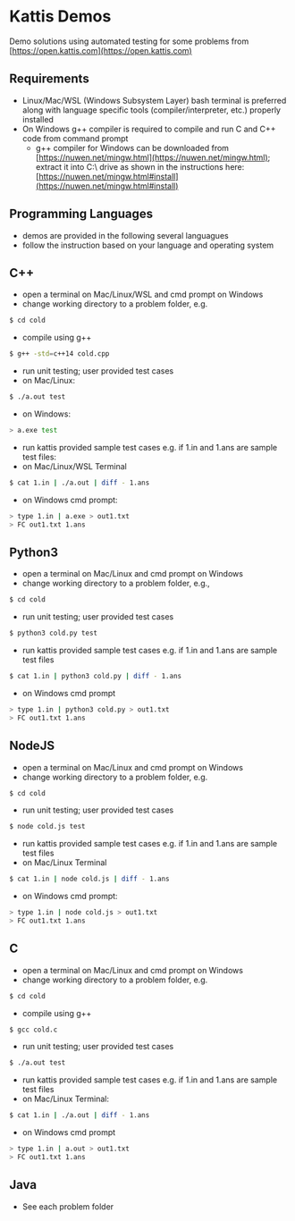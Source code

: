 # Kattis Demos

Demo solutions using automated testing for some problems from [https://open.kattis.com](https://open.kattis.com)

## Requirements

- Linux/Mac/WSL (Windows Subsystem Layer) bash terminal is preferred along with language specific tools (compiler/interpreter, etc.) properly installed
- On Windows g++ compiler is required to compile and run C and C++ code from command prompt
  - g++ compiler for Windows can be downloaded from [https://nuwen.net/mingw.html](https://nuwen.net/mingw.html); extract it into C:\ drive as shown in the instructions here: [https://nuwen.net/mingw.html#install](https://nuwen.net/mingw.html#install)

## Programming Languages

- demos are provided in the following several languagues
- follow the instruction based on your language and operating system

## C++

- open a terminal on Mac/Linux/WSL and cmd prompt on Windows
- change working directory to a problem folder, e.g.

```bash
$ cd cold
```

- compile using g++

```bash
$ g++ -std=c++14 cold.cpp
```

- run unit testing; user provided test cases
- on Mac/Linux:

```bash
$ ./a.out test
```

- on Windows:

```bash
> a.exe test
```

- run kattis provided sample test cases e.g. if 1.in and 1.ans are sample test files:
- on Mac/Linux/WSL Terminal

```bash
$ cat 1.in | ./a.out | diff - 1.ans
```

- on Windows cmd prompt:

```bash
> type 1.in | a.exe > out1.txt
> FC out1.txt 1.ans
```

## Python3

- open a terminal on Mac/Linux and cmd prompt on Windows
- change working directory to a problem folder, e.g.,

```bash
$ cd cold
```

- run unit testing; user provided test cases

```bash
$ python3 cold.py test
```

- run kattis provided sample test cases e.g. if 1.in and 1.ans are sample test files

```bash
$ cat 1.in | python3 cold.py | diff - 1.ans
```

- on Windows cmd prompt

```bash
> type 1.in | python3 cold.py > out1.txt
> FC out1.txt 1.ans
```

## NodeJS

- open a terminal on Mac/Linux and cmd prompt on Windows
- change working directory to a problem folder, e.g.

```bash
$ cd cold
```

- run unit testing; user provided test cases

```bash
$ node cold.js test
```

- run kattis provided sample test cases e.g. if 1.in and 1.ans are sample test files
- on Mac/Linux Terminal

```bash
$ cat 1.in | node cold.js | diff - 1.ans
```

- on Windows cmd prompt:

```bash
> type 1.in | node cold.js > out1.txt
> FC out1.txt 1.ans
```

## C

- open a terminal on Mac/Linux and cmd prompt on Windows
- change working directory to a problem folder, e.g.

```bash
$ cd cold
```

- compile using g++

```bash
$ gcc cold.c
```

- run unit testing; user provided test cases

```bash
$ ./a.out test
```

- run kattis provided sample test cases e.g. if 1.in and 1.ans are sample test files
- on Mac/Linux Terminal:

```bash
$ cat 1.in | ./a.out | diff - 1.ans
```

- on Windows cmd prompt

```bash
> type 1.in | a.out > out1.txt
> FC out1.txt 1.ans
```

## Java

- See each problem folder

